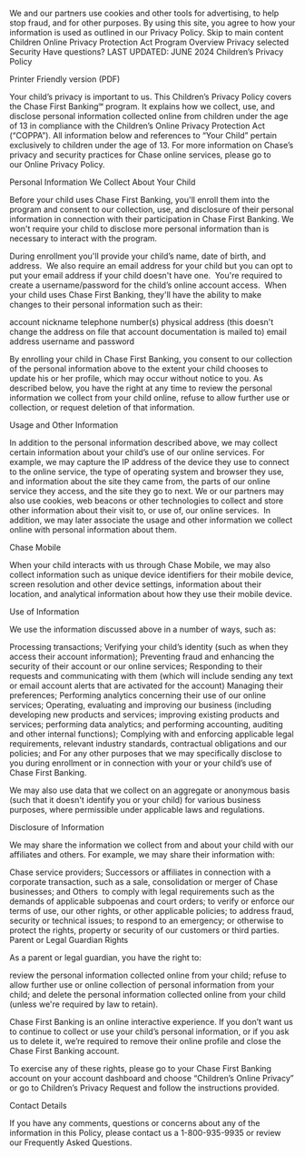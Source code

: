 We and our partners use cookies and other tools for advertising, to help stop fraud, and for other purposes. By using this site, you agree to how your information is used as outlined in our Privacy Policy.
Skip to main content
Children Online Privacy Protection Act Program
Overview
Privacy
selected
Security
Have questions?
LAST UPDATED: JUNE 2024
Children’s Privacy Policy

Printer Friendly version (PDF)

Your child’s privacy is important to us. This Children’s Privacy Policy covers the Chase First Banking℠ program. It explains how we collect, use, and disclose personal information collected online from children under the age of 13 in compliance with the Children’s Online Privacy Protection Act (“COPPA”). All information below and references to “Your Child” pertain exclusively to children under the age of 13. For more information on Chase’s privacy and security practices for Chase online services, please go to our Online Privacy Policy.

Personal Information We Collect About Your Child

Before your child uses Chase First Banking, you'll enroll them into the program and consent to our collection, use, and disclosure of their personal information in connection with their participation in Chase First Banking. We won't require your child to disclose more personal information than is necessary to interact with the program.

During enrollment you'll provide your child’s name, date of birth, and address.  We also require an email address for your child but you can opt to put your email address if your child doesn't have one.  You're required to create a username/password for the child’s online account access.  When your child uses Chase First Banking, they'll have the ability to make changes to their personal information such as their:

account nickname
telephone number(s)
physical address (this doesn't change the address on file that account documentation is mailed to)
email address
username and password

By enrolling your child in Chase First Banking, you consent to our collection of the personal information above to the extent your child chooses to update his or her profile, which may occur without notice to you. As described below, you have the right at any time to review the personal information we collect from your child online, refuse to allow further use or collection, or request deletion of that information.

Usage and Other Information

In addition to the personal information described above, we may collect certain information about your child’s use of our online services. For example, we may capture the IP address of the device they use to connect to the online service, the type of operating system and browser they use, and information about the site they came from, the parts of our online service they access, and the site they go to next. We or our partners may also use cookies, web beacons or other technologies to collect and store other information about their visit to, or use of, our online services.  In addition, we may later associate the usage and other information we collect online with personal information about them.

Chase Mobile


When your child interacts with us through Chase Mobile, we may also collect information such as unique device identifiers for their mobile device, screen resolution and other device settings, information about their location, and analytical information about how they use their mobile device.

Use of Information

We use the information discussed above in a number of ways, such as:

Processing transactions;
Verifying your child’s identity (such as when they access their account information);
Preventing fraud and enhancing the security of their account or our online services;
Responding to their requests and communicating with them (which will include sending any text or email account alerts that are activated for the account)
Managing their preferences;
Performing analytics concerning their use of our online services;
Operating, evaluating and improving our business (including developing new products and services; improving existing products and services; performing data analytics; and performing accounting, auditing and other internal functions);
Complying with and enforcing applicable legal requirements, relevant industry standards, contractual obligations and our policies; and
For any other purposes that we may specifically disclose to you during enrollment or in connection with your or your child’s use of Chase First Banking.

We may also use data that we collect on an aggregate or anonymous basis (such that it doesn't identify you or your child) for various business purposes, where permissible under applicable laws and regulations.

Disclosure of Information

We may share the information we collect from and about your child with our affiliates and others. For example, we may share their information with:

Chase service providers;
Successors or affiliates in connection with a corporate transaction, such as a sale, consolidation or merger of Chase businesses; and
Others  to comply with legal requirements such as the demands of applicable subpoenas and court orders; to verify or enforce our terms of use, our other rights, or other applicable policies; to address fraud, security or technical issues; to respond to an emergency; or otherwise to protect the rights, property or security of our customers or third parties.
Parent or Legal Guardian Rights

As a parent or legal guardian, you have the right to:

review the personal information collected online from your child;
refuse to allow further use or online collection of personal information from your child; and
delete the personal information collected online from your child (unless we're required by law to retain).

Chase First Banking is an online interactive experience. If you don’t want us to continue to collect or use your child’s personal information, or if you ask us to delete it, we’re required to remove their online profile and close the Chase First Banking account.

To exercise any of these rights, please go to your Chase First Banking account on your account dashboard and choose “Children’s Online Privacy” or go to Children’s Privacy Request and follow the instructions provided.

Contact Details

If you have any comments, questions or concerns about any of the information in this Policy, please contact us a 1-800-935-9935 or review our Frequently Asked Questions.